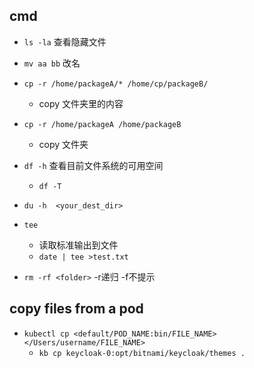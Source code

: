 
## cmd
+ `ls -la` 查看隐藏文件

+ `mv aa bb` 改名

+ `cp -r /home/packageA/* /home/cp/packageB/`
    + copy 文件夹里的内容

+ `cp -r /home/packageA /home/packageB`
    + copy 文件夹

+ `df -h` 查看目前文件系统的可用空间
    + `df -T`
    
+ `du -h  <your_dest_dir>`
+ `tee`
    + 读取标准输出到文件
    + `date | tee >test.txt`
+ `rm -rf <folder>` -r递归 -f不提示

## copy files from a pod

+ `kubectl cp <default/POD_NAME:bin/FILE_NAME> </Users/username/FILE_NAME>`
    + `kb cp keycloak-0:opt/bitnami/keycloak/themes .`